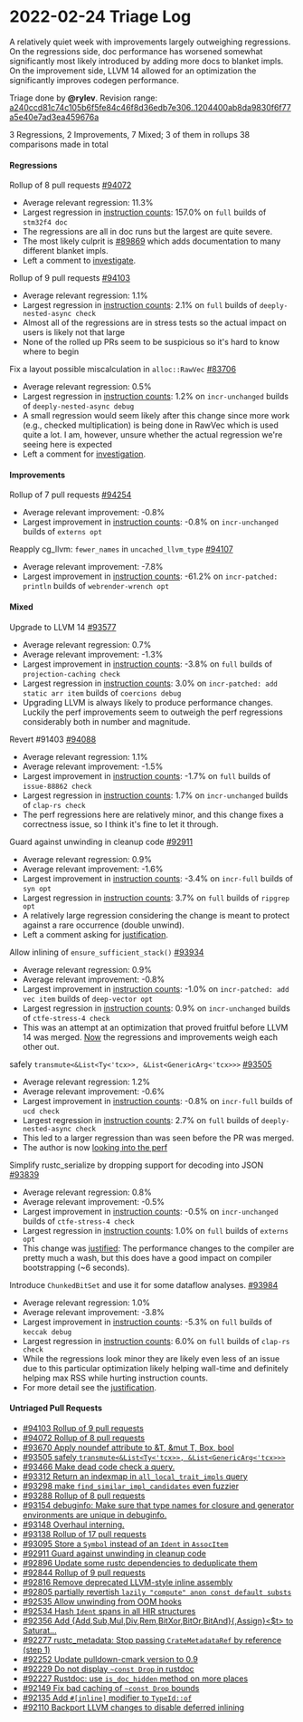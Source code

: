 # 2022-02-24 Triage Log

A relatively quiet week with improvements largely outweighing regressions. On the regressions side, doc performance has worsened somewhat significantly most likely introduced by adding more docs to blanket impls. On the improvement side, LLVM 14 allowed for an optimization the significantly improves codegen performance.

Triage done by **@rylev**.
Revision range: [a240ccd81c74c105b6f5fe84c46f8d36edb7e306..1204400ab8da9830f6f77a5e40e7ad3ea459676a](https://perf.rust-lang.org/?start=a240ccd81c74c105b6f5fe84c46f8d36edb7e306&end=1204400ab8da9830f6f77a5e40e7ad3ea459676a&absolute=false&stat=instructions%3Au)

3 Regressions, 2 Improvements, 7 Mixed; 3 of them in rollups
38 comparisons made in total

#### Regressions

Rollup of 8 pull requests [#94072](https://github.com/rust-lang/rust/issues/94072)
- Average relevant regression: 11.3%
- Largest regression in [instruction counts](https://perf.rust-lang.org/compare.html?start=930fc4f59ddeb9f26d554a2c75c5355989189540&end=582b6964a8868c9714881d9821d08415a8f4f13b&stat=instructions:u): 157.0% on `full` builds of `stm32f4 doc`
- The regressions are all in doc runs but the largest are quite severe.
- The most likely culprit is [#89869](https://github.com/rust-lang/rust/pull/89869) which adds documentation to many different blanket impls.
- Left a comment to [investigate](https://github.com/rust-lang/rust/pull/94072#issuecomment-1049807469).


Rollup of 9 pull requests [#94103](https://github.com/rust-lang/rust/issues/94103)
- Average relevant regression: 1.1%
- Largest regression in [instruction counts](https://perf.rust-lang.org/compare.html?start=30b3f35c420694a4f24e5a4df00f06073f4f3a37&end=73a7423e77b49a99e270531fbadda5b8899df3f6&stat=instructions:u): 2.1% on `full` builds of `deeply-nested-async check`
- Almost all of the regressions are in stress tests so the actual impact on users is likely not that large
- None of the rolled up PRs seem to be suspicious so it's hard to know where to begin


Fix a layout possible miscalculation in `alloc::RawVec` [#83706](https://github.com/rust-lang/rust/issues/83706)
- Average relevant regression: 0.5%
- Largest regression in [instruction counts](https://perf.rust-lang.org/compare.html?start=68369a041cea809a87e5bd80701da90e0e0a4799&end=5bd1ec3283874b97b27da4539b2950fbd01c4b0e&stat=instructions:u): 1.2% on `incr-unchanged` builds of `deeply-nested-async debug`
- A small regression would seem likely after this change since more work (e.g., checked multiplication) is being done in RawVec which is used quite a lot. I am, however, unsure whether the actual regression we're seeing here is expected
- Left a comment for [investigation](https://github.com/rust-lang/rust/pull/83706#issuecomment-1049820205).


#### Improvements

Rollup of 7 pull requests [#94254](https://github.com/rust-lang/rust/issues/94254)
- Average relevant improvement: -0.8%
- Largest improvement in [instruction counts](https://perf.rust-lang.org/compare.html?start=9ecd75b831f744b9bdfb5ec4d435fa20c65e074e&end=68369a041cea809a87e5bd80701da90e0e0a4799&stat=instructions:u): -0.8% on `incr-unchanged` builds of `externs opt`


Reapply cg_llvm: `fewer_names` in `uncached_llvm_type` [#94107](https://github.com/rust-lang/rust/issues/94107)
- Average relevant improvement: -7.8%
- Largest improvement in [instruction counts](https://perf.rust-lang.org/compare.html?start=8ebec97e09a89760e5791bbb2ab96e2ebec19931&end=e780264e1e5c1efa6ab76c7b17a9677f16add5e0&stat=instructions:u): -61.2% on `incr-patched: println` builds of `webrender-wrench opt`


#### Mixed

Upgrade to LLVM 14 [#93577](https://github.com/rust-lang/rust/issues/93577)
- Average relevant regression: 0.7%
- Average relevant improvement: -1.3%
- Largest improvement in [instruction counts](https://perf.rust-lang.org/compare.html?start=582b6964a8868c9714881d9821d08415a8f4f13b&end=30b3f35c420694a4f24e5a4df00f06073f4f3a37&stat=instructions:u): -3.8% on `full` builds of `projection-caching check`
- Largest regression in [instruction counts](https://perf.rust-lang.org/compare.html?start=582b6964a8868c9714881d9821d08415a8f4f13b&end=30b3f35c420694a4f24e5a4df00f06073f4f3a37&stat=instructions:u): 3.0% on `incr-patched: add static arr item` builds of `coercions debug`
- Upgrading LLVM is always likely to produce performance changes. Luckily the perf improvements seem to outweigh the perf regressions considerably both in number and magnitude.


Revert #91403 [#94088](https://github.com/rust-lang/rust/issues/94088)
- Average relevant regression: 1.1%
- Average relevant improvement: -1.5%
- Largest improvement in [instruction counts](https://perf.rust-lang.org/compare.html?start=f838a425e3134d036a7d9632935111a569ac7446&end=feac2ecf1cae1dd0f56bed1cecc6e109c64b3d4f&stat=instructions:u): -1.7% on `full` builds of `issue-88862 check`
- Largest regression in [instruction counts](https://perf.rust-lang.org/compare.html?start=f838a425e3134d036a7d9632935111a569ac7446&end=feac2ecf1cae1dd0f56bed1cecc6e109c64b3d4f&stat=instructions:u): 1.7% on `incr-unchanged` builds of `clap-rs check`
- The perf regressions here are relatively minor, and this change fixes a correctness issue, so I think it's fine to let it through.


Guard against unwinding in cleanup code [#92911](https://github.com/rust-lang/rust/issues/92911)
- Average relevant regression: 0.9%
- Average relevant improvement: -1.6%
- Largest improvement in [instruction counts](https://perf.rust-lang.org/compare.html?start=3b348d932aa5c9884310d025cf7c516023fd0d9a&end=26904687275a55864f32f3a7ba87b7711d063fd5&stat=instructions:u): -3.4% on `incr-full` builds of `syn opt`
- Largest regression in [instruction counts](https://perf.rust-lang.org/compare.html?start=3b348d932aa5c9884310d025cf7c516023fd0d9a&end=26904687275a55864f32f3a7ba87b7711d063fd5&stat=instructions:u): 3.7% on `full` builds of `ripgrep opt`
- A relatively large regression considering the change is meant to protect against a rare occurrence (double unwind).
- Left a comment asking for [justification](https://github.com/rust-lang/rust/pull/92911#issuecomment-1049838729).


Allow inlining of `ensure_sufficient_stack()` [#93934](https://github.com/rust-lang/rust/issues/93934)
- Average relevant regression: 0.9%
- Average relevant improvement: -0.8%
- Largest improvement in [instruction counts](https://perf.rust-lang.org/compare.html?start=3b186511f62b0ce20e72ede0e8e13f8787155f02&end=c1aa85475cf5623caf50f7ef3b62903bb084e518&stat=instructions:u): -1.0% on `incr-patched: add vec item` builds of `deep-vector opt`
- Largest regression in [instruction counts](https://perf.rust-lang.org/compare.html?start=3b186511f62b0ce20e72ede0e8e13f8787155f02&end=c1aa85475cf5623caf50f7ef3b62903bb084e518&stat=instructions:u): 0.9% on `incr-unchanged` builds of `ctfe-stress-4 check`
- This was an attempt at an optimization that proved fruitful before LLVM 14 was merged. [Now](https://github.com/rust-lang/rust/pull/93934#issuecomment-1048629651) the regressions and improvements weigh each other out.


safely `transmute<&List<Ty<'tcx>>, &List<GenericArg<'tcx>>>` [#93505](https://github.com/rust-lang/rust/issues/93505)
- Average relevant regression: 1.2%
- Average relevant improvement: -0.6%
- Largest improvement in [instruction counts](https://perf.rust-lang.org/compare.html?start=1103d2e914b67c18b0deb86073c26c6aefda761d&end=03a8cc7df1d65554a4d40825b0490c93ac0f0236&stat=instructions:u): -0.8% on `incr-full` builds of `ucd check`
- Largest regression in [instruction counts](https://perf.rust-lang.org/compare.html?start=1103d2e914b67c18b0deb86073c26c6aefda761d&end=03a8cc7df1d65554a4d40825b0490c93ac0f0236&stat=instructions:u): 2.7% on `full` builds of `deeply-nested-async check`
- This led to a larger regression than was seen before the PR was merged. 
- The author is now [looking into the perf](https://github.com/rust-lang/rust/pull/93505#issuecomment-1047538798)


Simplify rustc_serialize by dropping support for decoding into JSON [#93839](https://github.com/rust-lang/rust/issues/93839)
- Average relevant regression: 0.8%
- Average relevant improvement: -0.5%
- Largest improvement in [instruction counts](https://perf.rust-lang.org/compare.html?start=b8967b0d52a2ba5f0c9da0da03e78ccba5534e4a&end=58a721af9f818bdf57f86448557b45c5ae19a3ef&stat=instructions:u): -0.5% on `incr-unchanged` builds of `ctfe-stress-4 check`
- Largest regression in [instruction counts](https://perf.rust-lang.org/compare.html?start=b8967b0d52a2ba5f0c9da0da03e78ccba5534e4a&end=58a721af9f818bdf57f86448557b45c5ae19a3ef&stat=instructions:u): 1.0% on `full` builds of `externs opt`
- This change was [justified](https://github.com/rust-lang/rust/pull/93839#issuecomment-1035359841): The performance changes to the compiler are pretty much a wash, but this does have a good impact on compiler bootstrapping (~6 seconds).


Introduce `ChunkedBitSet` and use it for some dataflow analyses. [#93984](https://github.com/rust-lang/rust/issues/93984)
- Average relevant regression: 1.0%
- Average relevant improvement: -3.8%
- Largest improvement in [instruction counts](https://perf.rust-lang.org/compare.html?start=5bd1ec3283874b97b27da4539b2950fbd01c4b0e&end=bafe8d06e015eb00724d3d497516191d6681943f&stat=instructions:u): -5.3% on `full` builds of `keccak debug`
- Largest regression in [instruction counts](https://perf.rust-lang.org/compare.html?start=5bd1ec3283874b97b27da4539b2950fbd01c4b0e&end=bafe8d06e015eb00724d3d497516191d6681943f&stat=instructions:u): 6.0% on `full` builds of `clap-rs check`
- While the regressions look minor they are likely even less of an issue due to this particular optimization likely helping wall-time and definitely helping max RSS while hurting instruction counts.
- For more detail see the [justification](https://github.com/rust-lang/rust/pull/93984#issuecomment-1043994374).


#### Untriaged Pull Requests

- [#94103 Rollup of 9 pull requests](https://github.com/rust-lang/rust/pull/94103)
- [#94072 Rollup of 8 pull requests](https://github.com/rust-lang/rust/pull/94072)
- [#93670 Apply noundef attribute to &T, &mut T, Box<T>, bool](https://github.com/rust-lang/rust/pull/93670)
- [#93505 safely `transmute<&List<Ty<'tcx>>, &List<GenericArg<'tcx>>>`](https://github.com/rust-lang/rust/pull/93505)
- [#93466 Make dead code check a query.](https://github.com/rust-lang/rust/pull/93466)
- [#93312 Return an indexmap in `all_local_trait_impls` query](https://github.com/rust-lang/rust/pull/93312)
- [#93298 make `find_similar_impl_candidates` even fuzzier](https://github.com/rust-lang/rust/pull/93298)
- [#93288 Rollup of 8 pull requests](https://github.com/rust-lang/rust/pull/93288)
- [#93154 debuginfo: Make sure that type names for closure and generator environments are unique in debuginfo.](https://github.com/rust-lang/rust/pull/93154)
- [#93148 Overhaul interning.](https://github.com/rust-lang/rust/pull/93148)
- [#93138 Rollup of 17 pull requests](https://github.com/rust-lang/rust/pull/93138)
- [#93095 Store a `Symbol` instead of an `Ident` in `AssocItem`](https://github.com/rust-lang/rust/pull/93095)
- [#92911 Guard against unwinding in cleanup code](https://github.com/rust-lang/rust/pull/92911)
- [#92896 Update some rustc dependencies to deduplicate them](https://github.com/rust-lang/rust/pull/92896)
- [#92844 Rollup of 9 pull requests](https://github.com/rust-lang/rust/pull/92844)
- [#92816 Remove deprecated LLVM-style inline assembly](https://github.com/rust-lang/rust/pull/92816)
- [#92805 partially revertish `lazily "compute" anon const default substs`](https://github.com/rust-lang/rust/pull/92805)
- [#92535 Allow unwinding from OOM hooks](https://github.com/rust-lang/rust/pull/92535)
- [#92534 Hash `Ident` spans in all HIR structures](https://github.com/rust-lang/rust/pull/92534)
- [#92356 Add {Add,Sub,Mul,Div,Rem,BitXor,BitOr,BitAnd}{,Assign}<$t> to Saturat…](https://github.com/rust-lang/rust/pull/92356)
- [#92277 rustc_metadata: Stop passing `CrateMetadataRef` by reference (step 1)](https://github.com/rust-lang/rust/pull/92277)
- [#92252 Update pulldown-cmark version to 0.9](https://github.com/rust-lang/rust/pull/92252)
- [#92229 Do not display `~const Drop` in rustdoc](https://github.com/rust-lang/rust/pull/92229)
- [#92227 Rustdoc: use `is_doc_hidden` method on more places](https://github.com/rust-lang/rust/pull/92227)
- [#92149 Fix bad caching of `~const Drop` bounds](https://github.com/rust-lang/rust/pull/92149)
- [#92135 Add `#[inline]` modifier to `TypeId::of`](https://github.com/rust-lang/rust/pull/92135)
- [#92110 Backport LLVM changes to disable deferred inlining](https://github.com/rust-lang/rust/pull/92110)

